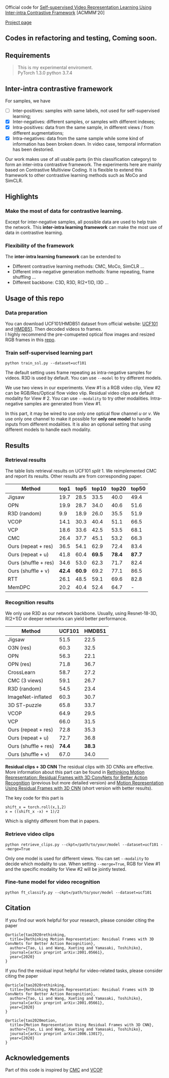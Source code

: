 Official code for [Self-supervised Video Representation Learning Using Inter-intra Contrastive Framework](arxiv.org/abs/2008.02531) [ACMMM'20]

[Project page](https://bestjuly.github.io/Inter-intra-video-contrastive-learning/)

## Codes in refactoring and testing, Coming soon.


## Requirements
> This is my experimental enviroment.   
PyTorch 1.3.0
python  3.7.4

## Inter-intra contrastive framework
For samples, we have
- [ ] Inter-positives: samples with same labels, not used for self-supervised learning;
- [x] Inter-negatives: different samples, or samples with different indexes;
- [x] Intra-positives: data from the same sample, in different views / from different augmentations; 
- [x] Intra-negatives: data from the same sample while some kind of information has been broken down. In video case, temporal information has been destoried.

Our work makes use of all usable parts (in this classification category) to form an inter-intra contrastive framework. The experiments here are mainly based on Contrastive Multiview Coding. It is flexible to extend this framework to other contrastive learning methods such as MoCo and SimCLR.

## Highlights
### Make the most of data for contrastive learning.
Except for inter-negative samples, all possible data are used to help train the network. This **inter-intra learning framework** can make the most use of data in contrastive learning.

### Flexibility of the framework
The **inter-intra learning framework** can be extended to
- Different contrastive learning methods: CMC, MoCo, SimCLR ...
- Different intra-negative generation methods: frame repeating, frame shuffling ...
- Different backbone: C3D, R3D, R(2+1)D, I3D ...


## Usage of this repo
### Data preparation
You can download UCF101/HMDB51 dataset from official website: [UCF101](http://crcv.ucf.edu/data/UCF101.php) and [HMDB51](http://serre-lab.clps.brown.edu/resource/hmdb-a-large-human-motion-database/). Then decoded videos to frames.    
I highly recommend the pre-comupeted optical flow images and resized RGB frames in this [repo](https://github.com/feichtenhofer/twostreamfusion).

### Train self-supervised learning part
```
python train_ssl.py --dataset=ucf101
```
The default setting uses frame repeating as intra-negative samples for videos. R3D is used by default. You can use `--model` to try different models. 

We use two views in our experiments. View #1 is a RGB video clip, View #2 can be RGB/Res/Optical flow video vlip. Residual video clips are default modality for View # 2. You can use `--modality` to try other modalities. Intra-negative samples are generated from View #1. 

In this part, it may be wired to use only one optical flow channel *u* or *v*. We use only one channel to make it possible for **only one model** to handle inputs from different modalities. It is also an optional setting that using different models to handle each modality.

## Results
### Retrieval results
The table lists retrieval results on UCF101 *split* 1. We reimplemented CMC and report its results. Other results are from corresponding paper.

Method | top1 | top5 | top10 | top20 | top50
---|---|---|---|---|---
Jigsaw  | 19.7 | 28.5 | 33.5 | 40.0 | 49.4
OPN  | 19.9 | 28.7 | 34.0 | 40.6 | 51.6
R3D (random)  | 9.9 | 18.9 | 26.0 | 35.5 | 51.9
VCOP  | 14.1  |  30.3 | 40.4 | 51.1 | 66.5
VCP | 18.6 | 33.6 | 42.5 | 53.5 | 68.1
CMC  |  26.4  |  37.7  |  45.1  |  53.2  |  66.3 
Ours (repeat + res)  |  36.5  |  54.1  |  62.9  |  72.4  |  83.4 
Ours (repeat + u)  |  41.8  |  60.4  |  **69.5**  |  **78.4**  |  **87.7** 
Ours (shuffle + res)  |  34.6  |  53.0  |  62.3  |  71.7  |  82.4 
Ours (shuffle + v)  |  **42.4**  |  **60.9**  |  69.2  |  77.1  |  86.5 
RTT | 26.1 | 48.5	| 59.1 | 69.6 | 82.8
MemDPC | 20.2 |	40.4 | 52.4 | 64.7 | -


### Recognition results
We only use R3D as our network backbone. Usually, using Resnet-18-3D, R(2+1)D or deeper networks can yield better performance.

Method | UCF101 | HMDB51
---|---|---
Jigsaw |  51.5  |  22.5 
O3N (res)  |  60.3  |  32.5 
OPN  |  56.3  |  22.1
OPN (res)  |  71.8  |  36.7
CrossLearn  |  58.7  |  27.2 
CMC (3 views)  |  59.1  |  26.7
R3D (random)  | 54.5 | 23.4
ImageNet-inflated  |  60.3  |  30.7
3D ST-puzzle  |  65.8  |  33.7
VCOP  | 64.9 |  29.5 
VCP  |  66.0 |  31.5 
Ours (repeat + res) |  72.8  |  35.3 
Ours (repeat + u)  |  72.7  |  36.8 
Ours (shuffle + res) |  **74.4**  |  **38.3**
Ours (shuffle + v)  |  67.0  |  34.0 

**Residual clips + 3D CNN** The residual clips with 3D CNNs are effective. More information about this part can be found in [Rethinking Motion Representation: Residual Frames with 3D ConvNets for Better Action Recognition](https://arxiv.org/abs/2001.05661) (previous but more detailed version) and [Motion Representation Using Residual Frames with 3D CNN](https://arxiv.org/abs/2006.13017) (short version with better results).

The key code for this part is 
```
shift_x = torch.roll(x,1,2)
x = ((shift_x -x) + 1)/2
```
Which is slightly different from that in papers.

### Retrieve video clips
```
python retrieve_clips.py --ckpt=/path/to/your/model --dataset=ucf101 --merge=True
```
Only one model is used for different views. You can set `--modality` to decide which modality to use. When setting `--merge=True`, RGB for View #1 and the specific modality for View #2 will be jointly tested.

### Fine-tune model for video recognition
```
python ft_classify.py --ckpt=/path/to/your/model --dataset=ucf101
```

## Citation
If you find our work helpful for your research, please consider citing the paper
```
@article{tao2020rethinking,
  title={Rethinking Motion Representation: Residual Frames with 3D ConvNets for Better Action Recognition},
  author={Tao, Li and Wang, Xueting and Yamasaki, Toshihiko},
  journal={arXiv preprint arXiv:2001.05661},
  year={2020}
}
```

If you find the residual input helpful for video-related tasks, please consider citing the paper
```
@article{tao2020rethinking,
  title={Rethinking Motion Representation: Residual Frames with 3D ConvNets for Better Action Recognition},
  author={Tao, Li and Wang, Xueting and Yamasaki, Toshihiko},
  journal={arXiv preprint arXiv:2001.05661},
  year={2020}
}

@article{tao2020motion,
  title={Motion Representation Using Residual Frames with 3D CNN},
  author={Tao, Li and Wang, Xueting and Yamasaki, Toshihiko},
  journal={arXiv preprint arXiv:2006.13017},
  year={2020}
}
```

## Acknowledgements
Part of this code is inspired by [CMC](https://github.com/HobbitLong/CMC) and [VCOP](https://github.com/xudejing/video-clip-order-prediction)
